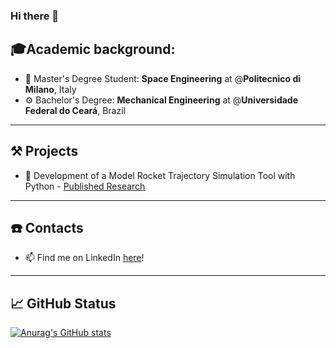 ### Hi there 👋

## 🎓Academic background:

- 🌌 Master's Degree Student: **Space Engineering** at @**Politecnico di Milano**, Italy
- ⚙️ Bachelor's Degree: **Mechanical Engineering** at @**Universidade Federal do Ceará**, Brazil

---
## ⚒️ Projects
- 🚀 Development of a Model Rocket Trajectory Simulation Tool with Python - [Published Research](http://dx.doi.org/10.3895/rbfta.v9n2.15185)

---
## ☎️ Contacts
- 📫 Find me on LinkedIn [here](https://www.linkedin.com/in/domingos-savio-pn-junior/)!

---
## 📈 GitHub Status
[![Anurag's GitHub stats](https://github-readme-stats.zohan.tech/api?username=SavioJr&count_private=true&theme=tokyonight)](https://github.com/anuraghazra/github-readme-stats)




<!--
**SavioJr/SavioJr** is a ✨ _special_ ✨ repository because its `README.md` (this file) appears on your GitHub profile.

Here are some ideas to get you started:

- 🔭 I’m currently working on ...
- 🌱 I’m currently learning ...
- 👯 I’m looking to collaborate on ...
- 🤔 I’m looking for help with ...
- 💬 Ask me about ...
- 📫 How to reach me: ...
- 😄 Pronouns: ...
- ⚡ Fun fact: ...
-->
